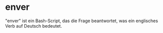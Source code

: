 # enver
"enver" ist ein Bash-Script, das die Frage beantwortet, was ein englisches Verb auf Deutsch bedeutet.
